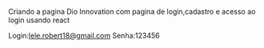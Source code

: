 Criando a pagina Dio Innovation com pagina de login,cadastro e acesso ao login usando react 


Login:lele.robert18@gmail.com
Senha:123456
